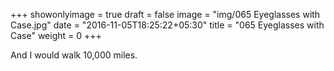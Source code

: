 +++
showonlyimage = true
draft = false
image = "img/065 Eyeglasses with Case.jpg"
date = "2016-11-05T18:25:22+05:30"
title = "065 Eyeglasses with Case"
weight = 0
+++

And I would walk 10,000 miles.

